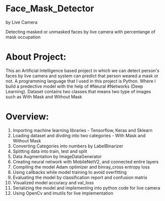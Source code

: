 # Face_Mask_Detector
by Live Camera

Detecting masked or unmasked faces by live camera with percentange of mask occupation
# About Project:
This an Artificial Intelligence based project in which we can detect person's faces by live camera and system can predict that person weared a mask or not. A programming language that I used in this project is Python. Where I build a predective model with the help of #Neural #Networks (Deep Learning). Dataset contains two classes that means two type of images such as With Mask and Without Mask

# Overview:
1. Importing machine learning libraries - Tensorflow, Keras and Sklearn
2. Loading dataset and divding into two categories - With Mask and Without Mask
3. Converting Categories into numbers by LabelBinarizer
4. Splitting data into train, test and split
5. Data Augmentation by ImageDataGenerator
6. Creating neural network with MobileNetV2, and connected entire layers
7. Compiling the model Adam optimizer and binray_cross entropy loss
8. Using callbacks while model training to avoid overfitting
9. Evaluating the model by classification report and confusion matrix
10. Visualized model accuracy and val_loss
11. Serializing the model and implementing into python code for live camera
12. Using OpenCv and imutils for live implementation
